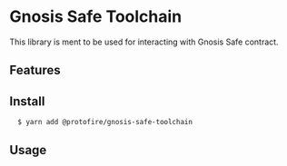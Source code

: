 # Gnosis Safe Toolchain

This library is ment to be used for interacting with Gnosis Safe contract.

## Features

## Install
```bash
  $ yarn add @protofire/gnosis-safe-toolchain
```

## Usage
